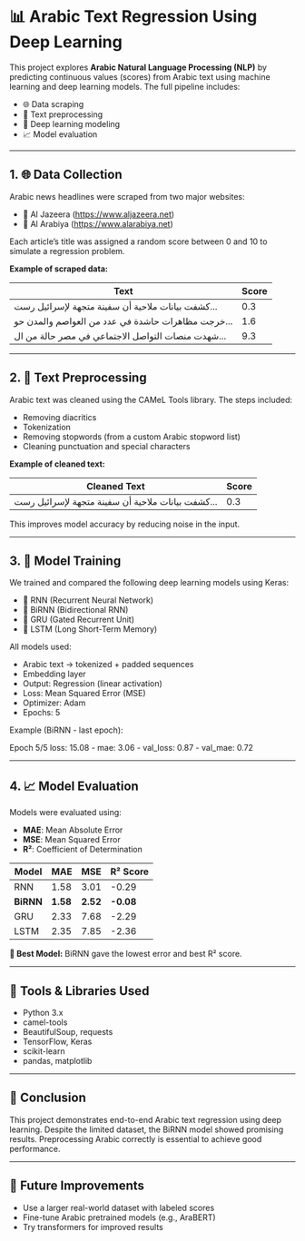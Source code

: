 # 📊 Arabic Text Regression Using Deep Learning

This project explores **Arabic Natural Language Processing (NLP)** by predicting continuous values (scores) from Arabic text using machine learning and deep learning models. The full pipeline includes:

- 🌐 Data scraping
- 🧼 Text preprocessing
- 🧠 Deep learning modeling
- 📈 Model evaluation

---

## 1. 🌐 Data Collection

Arabic news headlines were scraped from two major websites:

- 📰 Al Jazeera (https://www.aljazeera.net)
- 📰 Al Arabiya (https://www.alarabiya.net)

Each article’s title was assigned a random score between 0 and 10 to simulate a regression problem.

**Example of scraped data:**

| Text | Score |
|------|-------|
| كشفت بيانات ملاحية أن سفينة متجهة لإسرائيل رست... | 0.3 |
| خرجت مظاهرات حاشدة في عدد من العواصم والمدن حو... | 1.6 |
| شهدت منصات التواصل الاجتماعي في مصر حالة من ال... | 9.3 |

---

## 2. 🧼 Text Preprocessing

Arabic text was cleaned using the CAMeL Tools library. The steps included:

- Removing diacritics
- Tokenization
- Removing stopwords (from a custom Arabic stopword list)
- Cleaning punctuation and special characters

**Example of cleaned text:**

| Cleaned Text | Score |
|--------------|--------|
| كشفت بيانات ملاحية أن سفينة متجهة لإسرائيل رست... | 0.3 |

This improves model accuracy by reducing noise in the input.

---

## 3. 🧠 Model Training

We trained and compared the following deep learning models using Keras:

- 🔁 RNN (Recurrent Neural Network)
- 🔁 BiRNN (Bidirectional RNN)
- 🔁 GRU (Gated Recurrent Unit)
- 🔁 LSTM (Long Short-Term Memory)

All models used:

- Arabic text → tokenized + padded sequences
- Embedding layer
- Output: Regression (linear activation)
- Loss: Mean Squared Error (MSE)
- Optimizer: Adam
- Epochs: 5

Example (BiRNN - last epoch):

Epoch 5/5 loss: 15.08 - mae: 3.06 - val_loss: 0.87 - val_mae: 0.72

---

## 4. 📈 Model Evaluation

Models were evaluated using:

- **MAE**: Mean Absolute Error
- **MSE**: Mean Squared Error
- **R²**: Coefficient of Determination

| Model   | MAE  | MSE  | R² Score |
|---------|------|------|----------|
| RNN     | 1.58 | 3.01 | -0.29    |
| **BiRNN** | **1.58** | **2.52** | **-0.08** |
| GRU     | 2.33 | 7.68 | -2.29    |
| LSTM    | 2.35 | 7.85 | -2.36    |

**🧠 Best Model:** BiRNN gave the lowest error and best R² score.

---

## 🧰 Tools & Libraries Used

- Python 3.x
- camel-tools
- BeautifulSoup, requests
- TensorFlow, Keras
- scikit-learn
- pandas, matplotlib

---

## 📌 Conclusion

This project demonstrates end-to-end Arabic text regression using deep learning. Despite the limited dataset, the BiRNN model showed promising results. Preprocessing Arabic correctly is essential to achieve good performance.

---

## 🚀 Future Improvements

- Use a larger real-world dataset with labeled scores
- Fine-tune Arabic pretrained models (e.g., AraBERT)
- Try transformers for improved results
